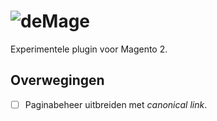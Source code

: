 # ![deMage](https://deidee.com/logo.png?str=deMage)

Experimentele plugin voor Magento 2.

## Overwegingen

- [ ] Paginabeheer uitbreiden met _canonical link_.
